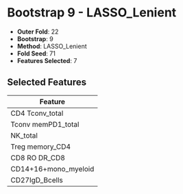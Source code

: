 # Bootstrap 9 - LASSO_Lenient

- **Outer Fold**: 22
- **Bootstrap**: 9
- **Method**: LASSO_Lenient
- **Fold Seed**: 71
- **Features Selected**: 7

## Selected Features

| Feature |
|---------|
| CD4 Tconv_total |
| Tconv memPD1_total |
| NK_total |
| Treg memory_CD4 |
| CD8 RO DR_CD8 |
| CD14+16+mono_myeloid |
| CD27IgD_Bcells |
